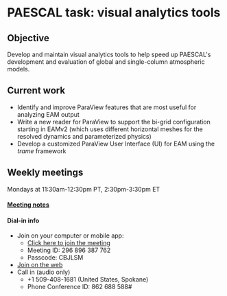 # PAESCAL task: visual analytics tools

## Objective

Develop and maintain visual analytics tools to help speed up PAESCAL's development and evaluation of global and single-column atmospheric models.

## Current work

- Identify and improve ParaView features that are most useful for analyzing EAM output
- Write a new reader for ParaView to support the bi-grid configuration starting in EAMv2 (which uses different horizontal meshes for the resolved dynamics and parameterized physics) 
- Develop a customized ParaView User Interface (UI) for EAM using the _trame_ framework

## Weekly meetings

Mondays at 11:30am-12:30pm PT, 2:30pm-3:30pm ET

#### [Meeting notes](https://github.com/PAESCAL-SciDAC5/task-notes-visualization/tree/main/meeting-notes)

#### Dial-in info

- Join on your computer or mobile app: 
  - [Click here to join the meeting](https://teams.microsoft.com/l/meetup-join/19%3ameeting_ZDc3NWJkOGQtMWRhNy00Mjg4LWEzZGItYmFiMGVjYTU0MzI0%40thread.v2/0?context=%7b%22Tid%22%3a%22d6faa5f9-0ae2-4033-8c01-30048a38deeb%22%2c%22Oid%22%3a%2272e2a99e-bd7a-4866-93e5-81e1fb7306cb%22%7d)
  - Meeting ID: 296 896 387 762 
  - Passcode: CBJLSM 
- [Join on the web](https://www.microsoft.com/microsoft-teams/join-a-meeting)
- Call in (audio only) 
  - +1 509-408-1681  (United States, Spokane)
  - Phone Conference ID: 862 688 588#
  
  
